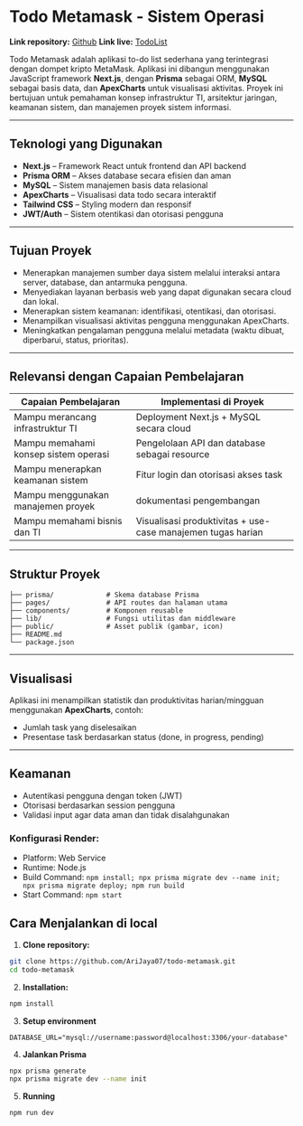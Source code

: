 # Todo Metamask - Sistem Operasi

**Link repository:** [Github](https://github.com/AriJaya07/todo-metamask)
**Link live:** [TodoList](https://todo-meta.onrender.com)

Todo Metamask adalah aplikasi to-do list sederhana yang terintegrasi dengan dompet kripto MetaMask. Aplikasi ini dibangun menggunakan JavaScript framework **Next.js**, dengan **Prisma** sebagai ORM, **MySQL** sebagai basis data, dan **ApexCharts** untuk visualisasi aktivitas. Proyek ini bertujuan untuk pemahaman konsep infrastruktur TI, arsitektur jaringan, keamanan sistem, dan manajemen proyek sistem informasi.

---

## Teknologi yang Digunakan

- **Next.js** – Framework React untuk frontend dan API backend
- **Prisma ORM** – Akses database secara efisien dan aman
- **MySQL** – Sistem manajemen basis data relasional
- **ApexCharts** – Visualisasi data todo secara interaktif
- **Tailwind CSS** – Styling modern dan responsif
- **JWT/Auth** – Sistem otentikasi dan otorisasi pengguna

---

## Tujuan Proyek

- Menerapkan manajemen sumber daya sistem melalui interaksi antara server, database, dan antarmuka pengguna.
- Menyediakan layanan berbasis web yang dapat digunakan secara cloud dan lokal.
- Menerapkan sistem keamanan: identifikasi, otentikasi, dan otorisasi.
- Menampilkan visualisasi aktivitas pengguna menggunakan ApexCharts.
- Meningkatkan pengalaman pengguna melalui metadata (waktu dibuat, diperbarui, status, prioritas).

---

## Relevansi dengan Capaian Pembelajaran

| Capaian Pembelajaran | Implementasi di Proyek |
|----------------------|-------------------------|
| Mampu merancang infrastruktur TI | Deployment Next.js + MySQL secara cloud |
| Mampu memahami konsep sistem operasi | Pengelolaan API dan database sebagai resource |
| Mampu menerapkan keamanan sistem | Fitur login dan otorisasi akses task |
| Mampu menggunakan manajemen proyek | dokumentasi pengembangan |
| Mampu memahami bisnis dan TI | Visualisasi produktivitas + use-case manajemen tugas harian |

---

## Struktur Proyek

```
├── prisma/             # Skema database Prisma
├── pages/              # API routes dan halaman utama
├── components/         # Komponen reusable
├── lib/                # Fungsi utilitas dan middleware
├── public/             # Asset publik (gambar, icon)
├── README.md
└── package.json
```

---

## Visualisasi

Aplikasi ini menampilkan statistik dan produktivitas harian/mingguan menggunakan **ApexCharts**, contoh:

- Jumlah task yang diselesaikan
- Presentase task berdasarkan status (done, in progress, pending)

---

## Keamanan

- Autentikasi pengguna dengan token (JWT)
- Otorisasi berdasarkan session pengguna
- Validasi input agar data aman dan tidak disalahgunakan


### Konfigurasi Render:
- Platform: Web Service
- Runtime: Node.js
- Build Command: `npm install; npx prisma migrate dev --name init; npx prisma migrate deploy; npm run build`
- Start Command: `npm start` 

## Cara Menjalankan di local

1. **Clone repository:**

```bash
git clone https://github.com/AriJaya07/todo-metamask.git
cd todo-metamask
```

2. **Installation:**

```bash
npm install
```

3. **Setup environment**

```.env
DATABASE_URL="mysql://username:password@localhost:3306/your-database"
```

4. **Jalankan Prisma**

```bash
npx prisma generate
npx prisma migrate dev --name init
```

5. **Running**

```bash
npm run dev
```

